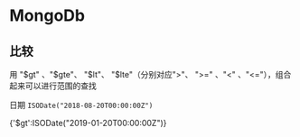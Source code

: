 # MongoDb

## 比较

用 "$gt" 、"$gte"、 "$lt"、 "$lte"（分别对应">"、 ">=" 、"<" 、"<="），组合起来可以进行范围的查找

日期 `ISODate("2018-08-20T00:00:00Z")`

{'$gt':ISODate("2019-01-20T00:00:00Z")}
